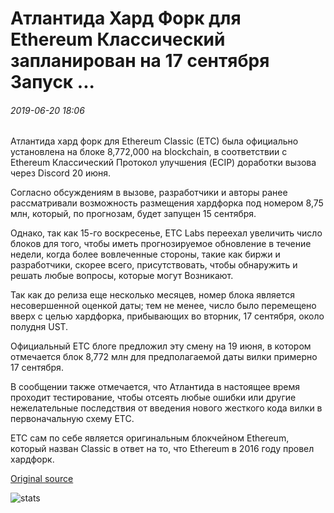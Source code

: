 # Атлантида Хард Форк для Ethereum Классический запланирован на 17 сентября Запуск ...

###### 2019-06-20 18:06

Атлантида хард форк для Ethereum Classic (ETC) была официально установлена на блоке 8,772,000 на blockchain, в соответствии с Ethereum Классический Протокол улучшения (ECIP) доработки вызова через Discord 20 июня.

Согласно обсуждениям в вызове, разработчики и авторы ранее рассматривали возможность размещения хардфорка под номером 8,75 млн, который, по прогнозам, будет запущен 15 сентября.

Однако, так как 15-го воскресенье, ETC Labs переехал увеличить число блоков для того, чтобы иметь прогнозируемое обновление в течение недели, когда более вовлеченные стороны, такие как биржи и разработчики, скорее всего, присутствовать, чтобы обнаружить и решать любые вопросы, которые могут Возникают.

Так как до релиза еще несколько месяцев, номер блока является несовершенной оценкой даты; тем не менее, число было перемещено вверх с целью хардфорка, прибывающих во вторник, 17 сентября, около полудня UST.

Официальный ETC блоге предложил эту смену на 19 июня, в котором отмечается блок 8,772 млн для предполагаемой даты вилки примерно 17 сентября.

В сообщении также отмечается, что Атлантида в настоящее время проходит тестирование, чтобы отсеять любые ошибки или другие нежелательные последствия от введения нового жесткого кода вилки в первоначальную схему ETC.

ETC сам по себе является оригинальным блокчейном Ethereum, который назван Classic в ответ на то, что Ethereum в 2016 году провел хардфорк.

[Original source](https://cointelegraph.com/news/atlantis-hard-fork-for-ethereum-scheduled-for-september-17-launch)

![stats](https://c.statcounter.com/11760860/0/a89fa40b/1/ "stats")